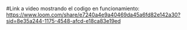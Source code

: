 #Link a video mostrando el codigo en funcionamiento: https://www.loom.com/share/e7240a4e9a40469da45a6fd82e142a30?sid=8e35a244-1175-4548-afcd-e18ca83e19ed
